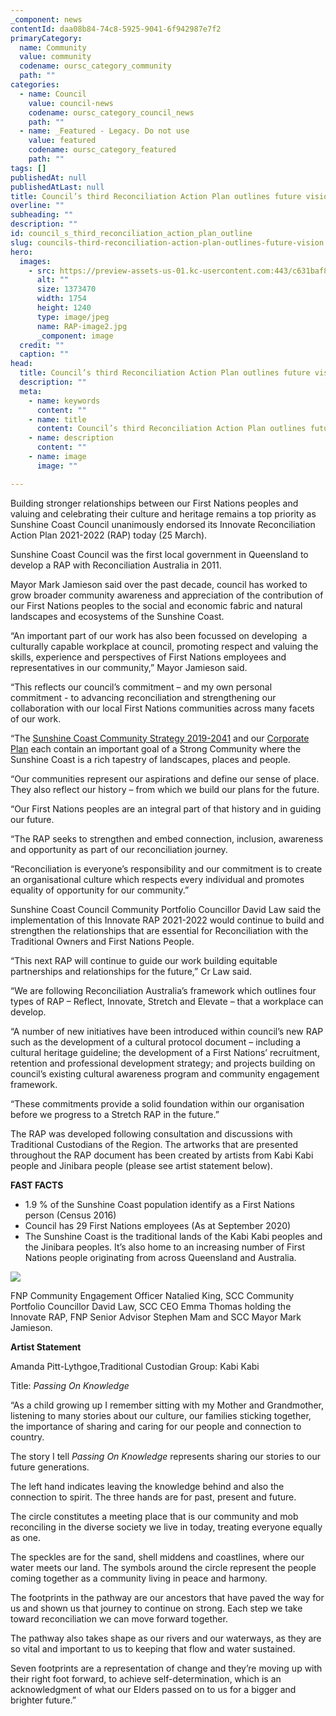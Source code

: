 ```yaml
---
_component: news
contentId: daa08b84-74c8-5925-9041-6f942987e7f2
primaryCategory:
  name: Community
  value: community
  codename: oursc_category_community
  path: ""
categories:
  - name: Council
    value: council-news
    codename: oursc_category_council_news
    path: ""
  - name: _Featured - Legacy. Do not use
    value: featured
    codename: oursc_category_featured
    path: ""
tags: []
publishedAt: null
publishedAtLast: null
title: Council’s third Reconciliation Action Plan outlines future vision
overline: ""
subheading: ""
description: ""
id: council_s_third_reconciliation_action_plan_outline
slug: councils-third-reconciliation-action-plan-outlines-future-vision
hero:
  images:
    - src: https://preview-assets-us-01.kc-usercontent.com:443/c631baf8-1b46-001f-580c-d0001b68b4a8/fe748e5c-4baf-4aa2-871e-1674fef2d0cb/RAP-image2.jpg
      alt: ""
      size: 1373470
      width: 1754
      height: 1240
      type: image/jpeg
      name: RAP-image2.jpg
      _component: image
  credit: ""
  caption: ""
head:
  title: Council’s third Reconciliation Action Plan outlines future vision
  description: ""
  meta:
    - name: keywords
      content: ""
    - name: title
      content: Council’s third Reconciliation Action Plan outlines future vision
    - name: description
      content: ""
    - name: image
      image: ""

---
```

Building stronger relationships between our First Nations peoples and valuing and celebrating their culture and heritage remains a top priority as Sunshine Coast Council unanimously endorsed its Innovate Reconciliation Action Plan 2021-2022 (RAP) today (25 March).  

Sunshine Coast Council was the first local government in Queensland to develop a RAP with Reconciliation Australia in 2011.

Mayor Mark Jamieson said over the past decade, council has worked to grow broader community awareness and appreciation of the contribution of our First Nations peoples to the social and economic fabric and natural landscapes and ecosystems of the Sunshine Coast.

“An important part of our work has also been focussed on developing  a culturally capable workplace at council, promoting respect and valuing the skills, experience and perspectives of First Nations employees and representatives in our community,” Mayor Jamieson said.

“This reflects our council’s commitment – and my own personal commitment - to advancing reconciliation and strengthening our collaboration with our local First Nations communities across many facets of our work.

“The [Sunshine Coast Community Strategy 2019-2041](https://www.sunshinecoast.qld.gov.au/Council/Planning-and-Projects/Regional-Strategies/Sunshine-Coast-Community-Strategy-2019-to-2041)
&#x20;and our [Corporate Plan](https://www.sunshinecoast.qld.gov.au/Experience-Sunshine-Coast/Healthy-Smart-Creative/Our-Vision)
&#x20;each contain an important goal of a Strong Community where the Sunshine Coast is a rich tapestry of landscapes, places and people.

“Our communities represent our aspirations and define our sense of place. They also reflect our history – from which we build our plans for the future.

“Our First Nations peoples are an integral part of that history and in guiding our future.

“The RAP seeks to strengthen and embed connection, inclusion, awareness and opportunity as part of our reconciliation journey.

“Reconciliation is everyone’s responsibility and our commitment is to create an organisational culture which respects every individual and promotes equality of opportunity for our community.”

Sunshine Coast Council Community Portfolio Councillor David Law said the implementation of this Innovate RAP 2021-2022 would continue to build and strengthen the relationships that are essential for Reconciliation with the Traditional Owners and First Nations People.

“This next RAP will continue to guide our work building equitable partnerships and relationships for the future,” Cr Law said.  

“We are following Reconciliation Australia’s framework which outlines four types of RAP – Reflect, Innovate, Stretch and Elevate – that a workplace can develop.

“A number of new initiatives have been introduced within council’s new RAP such as the development of a cultural protocol document – including a cultural heritage guideline; the development of a First Nations’ recruitment, retention and professional development strategy; and projects building on council’s existing cultural awareness program and community engagement framework.

“These commitments provide a solid foundation within our organisation before we progress to a Stretch RAP in the future.”

The RAP was developed following consultation and discussions with Traditional Custodians of the Region. The artworks that are presented throughout the RAP document has been created by artists from Kabi Kabi people and Jinibara people (please see artist statement below).

**FAST FACTS**

*   1.9 % of the Sunshine Coast population identify as a First Nations person (Census 2016)
*   Council has 29 First Nations employees (As at September 2020)
*   The Sunshine Coast is the traditional lands of the Kabi Kabi peoples and the Jinibara peoples. It’s also home to an increasing number of First Nations people originating from across Queensland and Australia.

![](https://preview-assets-us-01.kc-usercontent.com:443/c631baf8-1b46-001f-580c-d0001b68b4a8/abd1b1e0-96be-4e48-82cf-ff55112ee641/RAP-SCC-1024x768.jpg)

FNP Community Engagement Officer Natalied King, SCC Community Portfolio Councillor David Law, SCC CEO Emma Thomas holding the Innovate RAP, FNP Senior Advisor Stephen Mam and SCC Mayor Mark Jamieson.

**Artist Statement**

Amanda Pitt-Lythgoe,Traditional Custodian Group: Kabi Kabi

Title: *Passing On Knowledge*

“As a child growing up I remember sitting with my Mother and Grandmother, listening to many stories about our culture, our families sticking together, the importance of sharing and caring for our people and connection to country.

The story I tell *Passing On Knowledge* represents sharing our stories to our future generations.

The left hand indicates leaving the knowledge behind and also the connection to spirit. The three hands are for past, present and future.

The circle constitutes a meeting place that is our community and mob reconciling in the diverse society we live in today, treating everyone equally as one.

The speckles are for the sand, shell middens and coastlines, where our water meets our land. The symbols around the circle represent the people coming together as a community living in peace and harmony.

The footprints in the pathway are our ancestors that have paved the way for us and shown us that journey to continue on strong. Each step we take toward reconciliation we can move forward together.

The pathway also takes shape as our rivers and our waterways, as they are so vital and important to us to keeping that flow and water sustained.

Seven footprints are a representation of change and they’re moving up with their right foot forward, to achieve self-determination, which is an acknowledgment of what our Elders passed on to us for a bigger and brighter future.”
